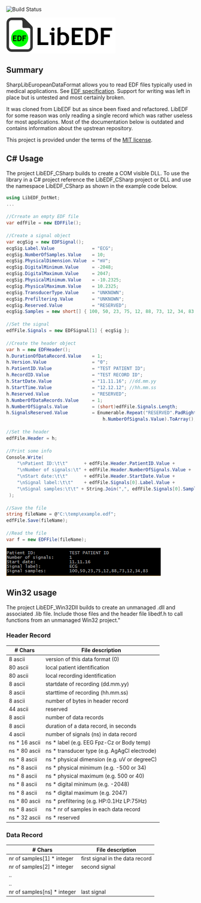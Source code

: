 ![Build Status](https://slions.visualstudio.com/_apis/public/build/definitions/ad16bbd0-a884-4787-8e3a-85daf30cca16/10/badge)

![EDF file icon](Doc/edflib_icon.png?raw=true "EDF file icon")

## Summary

SharpLibEuropeanDataFormat allows you to read EDF files typically used in medical applications.
See [EDF specification](http://www.edfplus.info/specs/edf.html).
Support for writing was left in place but is untested and most certainly broken.

It was cloned from LibEDF but as since been fixed and refactored.
LibEDF for some reason was only reading a single record which was rather useless for most applications.
Most of the documentation below is outdated and contains information about the upstrean repository.

This project is provided under the terms of the [MIT license](http://choosealicense.com/licenses/mit/).

## C# Usage

The project LibEDF_CSharp builds to create a COM visible DLL.
To use the library in a C# project reference the LibEDF_CSharp project or DLL and use the namespace LibEDF_CSharp as shown in the example code below.

```cs
using LibEDF_DotNet;
...

//Crreate an empty EDF file
var edfFile = new EDFFile();

//Create a signal object
var ecgSig = new EDFSignal();
ecgSig.Label.Value              = "ECG";
ecgSig.NumberOfSamples.Value    = 10;
ecgSig.PhysicalDimension.Value  = "mV";
ecgSig.DigitalMinimum.Value     = -2048;
ecgSig.DigitalMaximum.Value     = 2047;
ecgSig.PhysicalMinimum.Value    = -10.2325;
ecgSig.PhysicalMaximum.Value    = 10.2325;
ecgSig.TransducerType.Value     = "UNKNOWN";
ecgSig.Prefiltering.Value       = "UNKNOWN";
ecgSig.Reserved.Value           = "RESERVED";
ecgSig.Samples = new short[] { 100, 50, 23, 75, 12, 88, 73, 12, 34, 83 };

//Set the signal
edfFile.Signals = new EDFSignal[1] { ecgSig };

//Create the header object
var h = new EDFHeader();
h.DurationOfDataRecord.Value    = 1;
h.Version.Value                 = "0";
h.PatientID.Value               = "TEST PATIENT ID";
h.RecordID.Value                = "TEST RECORD ID";
h.StartDate.Value               = "11.11.16"; //dd.mm.yy
h.StartTime.Value               = "12.12.12"; //hh.mm.ss
h.Reserved.Value                = "RESERVED";
h.NumberOfDataRecords.Value     = 1;
h.NumberOfSignals.Value         = (short)edfFile.Signals.Length;
h.SignalsReserved.Value         = Enumerable.Repeat("RESERVED".PadRight(32, ' '),
                                    h.NumberOfSignals.Value).ToArray();

//Set the header
edfFile.Header = h;

//Print some info
Console.Write(
    "\nPatient ID:\t\t"      + edfFile.Header.PatientID.Value +
    "\nNumber of signals:\t" + edfFile.Header.NumberOfSignals.Value +
    "\nStart date:\t\t"      + edfFile.Header.StartDate.Value +
    "\nSignal label:\t\t"    + edfFile.Signals[0].Label.Value +
    "\nSignal samples:\t\t" + String.Join(",", edfFile.Signals[0].Samples.Skip(0).Take(10).ToArray())
 );

//Save the file
string fileName = @"C:\temp\example.edf";
edfFile.Save(fileName);

//Read the file
var f = new EDFFile(fileName);
```

![Console example screenshot](Doc/edf_example_console.png?raw=true)

## Win32 usage
The project LibEDF_Win32Dll builds to create an unmanaged .dll and associated .lib file.
Include those files and the header file libedf.h to call functions from an unmanaged Win32 project."

### Header Record

| # Chars | File description                               |
|---------|------------------------------------------------|
|8 ascii  | version of this data format (0) |
|80 ascii | local patient identification |
|80 ascii | local recording identification |
|8 ascii  | startdate of recording (dd.mm.yy)|
|8 ascii  | starttime of recording (hh.mm.ss) |
|8 ascii  | number of bytes in header record |
|44 ascii | reserved |
|8 ascii  | number of data records|
|8 ascii  | duration of a data record, in seconds |
|4 ascii  | number of signals (ns) in data record |
|ns * 16 ascii | ns * label (e.g. EEG Fpz-Cz or Body temp)|
|ns * 80 ascii | ns * transducer type (e.g. AgAgCl electrode) |
|ns * 8 ascii  | ns * physical dimension (e.g. uV or degreeC) |
|ns * 8 ascii  | ns * physical minimum (e.g. -500 or 34) |
|ns * 8 ascii  | ns * physical maximum (e.g. 500 or 40) |
|ns * 8 ascii  | ns * digital minimum (e.g. -2048) |
|ns * 8 ascii  | ns * digital maximum (e.g. 2047) |
|ns * 80 ascii | ns * prefiltering (e.g. HP:0.1Hz LP:75Hz) |
|ns * 8 ascii  | ns * nr of samples in each data record |
|ns * 32 ascii | ns * reserved|

### Data Record

| # Chars                   | File description                |
|---------------------------|---------------------------------|
|nr of samples[1] * integer | first signal in the data record |
|nr of samples[2] * integer | second signal                   |
|.. | |
|.. | |
|nr of samples[ns] * integer | last signal |
